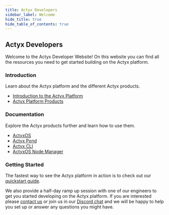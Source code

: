 ```yaml
---
title: Actyx Developers
sidebar_label: Welcome
hide_title: true
hide_table_of_contents: true
---
```


## Actyx Developers

Welcome to the Actyx Developer Website! On this website you can find all the resources you need to get started building on the Actyx platform.

### Introduction

Learn about the Actyx platform and the different Actyx products.

- [Introduction to the Actyx Platform](home/actyx_platform.md)
- [Actyx Platform Products](home/actyx_products.md)

### Documentation

Explore the Actyx products further and learn how to use them.

- [ActyxOS](os/introduction.md)
- [Actyx Pond](pond/getting-started.md)
- [Actyx CLI](cli/getting-started.md)
- [ActyxOS Node Manager](os/tools/node-manager.md)

### Getting Started

The fastest way to see the Actyx platform in action is to check out our [quickstart guide](quickstart.md).

We also provide a half-day ramp up session with one of our engineers to get you started developing on the Actyx platform.
If you are interested please [contact us](https://www.actyx.com/contact) or join us in our [Discord chat](https://discord.gg/262yJhc) and we will be happy to help you set up or answer any questions you might have.
